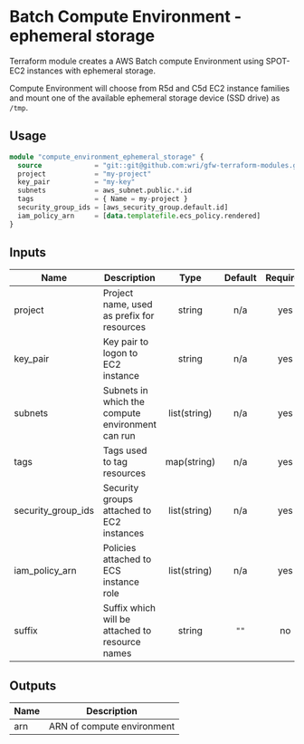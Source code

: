 # Batch Compute Environment - ephemeral storage

Terraform module creates a AWS Batch compute Environment using SPOT-EC2 instances with ephemeral storage.

Compute Environment will choose from R5d and C5d EC2 instance families and mount one of the available ephemeral storage device (SSD drive) as `/tmp`.

## Usage

```terraform
module "compute_environment_ephemeral_storage" {
  source             = "git::git@github.com:wri/gfw-terraform-modules.git//modules/compute_environment_ephemeral_storage?ref=v0.0.1"
  project            = "my-project"
  key_pair           = "my-key"
  subnets            = aws_subnet.public.*.id
  tags               = { Name = my-project }
  security_group_ids = [aws_security_group.default.id]
  iam_policy_arn     = [data.templatefile.ecs_policy.rendered]
}
```

## Inputs

| Name               | Description                                        |  Type        |  Default   | Required |
| ------------------ | -------------------------------------------------- | :----------: | :--------: | :------: |
| project            | Project name, used as prefix for resources         | string       |    n/a     |   yes    |
| key_pair           | Key pair to logon to EC2 instance                  | string       |    n/a     |   yes    |
| subnets            | Subnets in which the compute environment can run   | list(string) |    n/a     |   yes    |
| tags               | Tags used to tag resources                         | map(string)  |    n/a     |   yes    |
| security_group_ids | Security groups attached to EC2 instances          | list(string) |    n/a     |   yes    |
| iam_policy_arn     | Policies attached to ECS instance role             | list(string) |    n/a     |   yes    |
| suffix             | Suffix which will be attached to resource names    | string       |    `""`    |    no    |

## Outputs

| Name | Description                        |
| ---- | ---------------------------------- |
| arn  | ARN of compute environment         |
